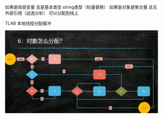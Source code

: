 如果是局部变量
且是基本类型 string类型（标量替换） 如果是对象是聚合量
且无外部引用（逃逸分析）
可以分配到栈上

TLAB 本地线程分配缓冲

![img.png](../img/img6.png)